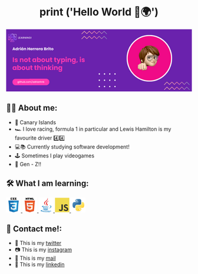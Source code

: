 <div align="center"><h1><b>print ('Hello World 👋🌍')</b></h1></div>

<div align="center"><img src="presen_card.png"></div>  



## **🙋‍♂️ About me:**
- 🌴 Canary Islands
- 🏎 I love racing, formula 1 in particular and Lewis Hamilton is my favourite driver 4⃣4⃣
- 💻📚 Currently studying software development!
- 🕹 Sometimes I play videogames
- 🤖 Gen - Z!!  

## **🛠 What I am learning:**
<p align="left"> <a href="https://www.w3schools.com/css/" target="_blank" rel="noreferrer"> <img src="https://raw.githubusercontent.com/devicons/devicon/master/icons/css3/css3-original-wordmark.svg" alt="css3" width="40" height="40"/> </a> <a href="https://www.w3.org/html/" target="_blank" rel="noreferrer"> <img src="https://raw.githubusercontent.com/devicons/devicon/master/icons/html5/html5-original-wordmark.svg" alt="html5" width="40" height="40"/> </a> <a href="https://www.java.com" target="_blank" rel="noreferrer"> <img src="https://raw.githubusercontent.com/devicons/devicon/master/icons/java/java-original.svg" alt="java" width="40" height="40"/> </a> <a href="https://developer.mozilla.org/en-US/docs/Web/JavaScript" target="_blank" rel="noreferrer"> <img src="https://raw.githubusercontent.com/devicons/devicon/master/icons/javascript/javascript-original.svg" alt="javascript" width="40" height="40"/> </a> <a href="https://www.python.org" target="_blank" rel="noreferrer"> <img src="https://raw.githubusercontent.com/devicons/devicon/master/icons/python/python-original.svg" alt="python" width="40" height="40"/> </a> </p>  

## **📲 Contact me!:**
- 🐤 This is my [twitter](<https://twitter.com/adrianhrbt>)
- 📷 This is my [instagram](<https://www.instagram.com/adrihrb/>)  
- 📩 This is my [mail](<adrian.herrera.br@gmail.com>)  
- 💼 This is my [linkedin](<https://www.linkedin.com/in/adri%C3%A1n-herrera-brito-033699235/>)
